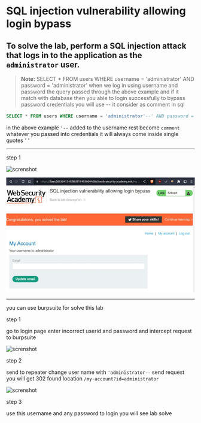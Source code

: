 # SQL injection vulnerability allowing login bypass

## To solve the lab, perform a SQL injection attack that logs in to the application as the `administrator` user.

>**Note:**
> SELECT \* FROM users WHERE username = 'administrator' AND password = 'administrator'
> when we log in using username and password the query passed through the above example and if it match with database
> then you able to login successfully
> to bypass password credentials you will use -- it consider as comment in sql

```sql
SELECT * FROM users WHERE username = 'administrator'--' AND password = 'administrator' 
```

in the above example `'--` added to the username rest become `comment` whatever you passed into credentials it will always come inside single quotes _' '_

---

step 1

![screnshot](lab2_login_page.jpg)

![screnshot](portswigger_wsa/P01_server_side_topic/P01_sql_injection/images/lab2_solved_lab.jpg)

---

you can use burpsuite for solve this lab

step 1

go to login page
enter incorrect userid and password and intercept request to burpsuite

![screnshot](lab2_login_intercept.jpg)

step 2

send to repeater
change user name with `'administrator--`
send request you will get 302 found location `/my-account?id=administrator`

![screnshot](lab2_administrator.jpg)

step 3

use this username and any password to login
you will see lab solve
